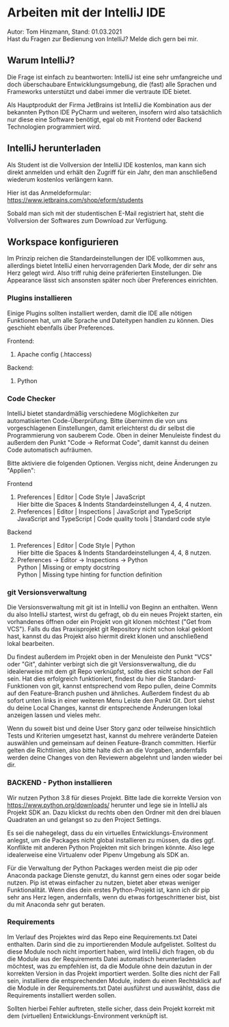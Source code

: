 # Arbeiten mit der IntelliJ IDE

Autor: Tom Hinzmann, Stand: 01.03.2021 \
Hast du Fragen zur Bedienung von IntelliJ? Melde dich gern bei mir.

## Warum IntelliJ?

Die Frage ist einfach zu beantworten: IntelliJ ist eine sehr umfangreiche und doch überschaubare Entwicklungsumgebung,
die (fast) alle Sprachen und Frameworks unterstützt und dabei immer die vertraute IDE bietet.

Als Hauptprodukt der Firma JetBrains ist IntelliJ die Kombination aus der bekannten Python IDE PyCharm und weiteren,
insofern wird also tatsächlich nur diese eine Software benötigt, egal ob mit Frontend oder Backend Technologien
programmiert wird.

## IntelliJ herunterladen

Als Student ist die Vollversion der IntelliJ IDE kostenlos, man kann sich direkt anmelden und erhält den Zugriff für ein
Jahr, den man anschließend wiederum kostenlos verlängern kann.

Hier ist das Anmeldeformular: https://www.jetbrains.com/shop/eform/students

Sobald man sich mit der studentischen E-Mail registriert hat, steht die Vollversion der Softwares zum Download zur
Verfügung.

## Workspace konfigurieren

Im Prinzip reichen die Standardeinstellungen der IDE vollkommen aus, allerdings bietet IntelliJ einen hervorragenden
Dark Mode, der dir sehr ans Herz gelegt wird. Also triff ruhig deine präferierten Einstellungen. Die Appearance lässt
sich ansonsten später noch über Preferences einrichten.

### Plugins installieren

Einige Plugins sollten installiert werden, damit die IDE alle nötigen Funktionen hat, um alle Sprache und Dateitypen
handlen zu können. Dies geschieht ebenfalls über Preferences.

Frontend:
1. Apache config (.htaccess)

Backend:
1. Python

### Code Checker

IntelliJ bietet standardmäßig verschiedene Möglichkeiten zur automatisierten Code-Überprüfung. Bitte übernimm die von
uns vorgeschlagenen Einstellungen, damit erleichterst du dir selbst die Programmierung von sauberem Code. Oben in deiner
Menuleiste findest du außerdem den Punkt "Code -> Reformat Code", damit kannst du deinen Code automatisch aufräumen.

Bitte aktiviere die folgenden Optionen. Vergiss nicht, deine Änderungen zu "Applien":

Frontend
1. Preferences | Editor | Code Style | JavaScript \
   Hier bitte die Spaces & Indents Standardeinstellungen 4, 4, 4 nutzen.
2. Preferences | Editor | Inspections | JavaScript and TypeScript \
   JavaScript and TypeScript | Code quality tools | Standard code style

Backend
1. Preferences | Editor | Code Style | Python \
   Hier bitte die Spaces & Indents Standardeinstellungen 4, 4, 8 nutzen.
2. Preferences -> Editor -> Inspections -> Python \
   Python | Missing or empty docstring \
   Python | Missing type hinting for function definition

### git Versionsverwaltung

Die Versionsverwaltung mit git ist in IntelliJ von Beginn an enthalten. Wenn du also IntelliJ startest, wirst du
gefragt, ob du ein neues Projekt starten, ein vorhandenes öffnen oder ein Projekt von git klonen möchtest ("Get from VCS"). Falls du
das Praxisprojekt git Repository nicht schon lokal geklont hast, kannst du das Projekt also hiermit direkt klonen und
anschließend lokal bearbeiten.

Du findest außerdem im Projekt oben in der Menuleiste den Punkt "VCS" oder "Git", dahinter verbirgt sich die git Versionsverwaltung, die du
idealerweise mit dem git Repo verknüpfst, sollte dies nicht schon der Fall sein. Hat dies erfolgreich funktioniert, findest du hier die Standard-Funktionen
von git, kannst entsprechend vom Repo pullen, deine Commits auf den Feature-Branch pushen und ähnliches. 
Außerdem findest du ab sofort unten links in einer weiteren Menu Leiste den Punkt Git. Dort siehst du deine Local Changes,
kannst dir entsprechende Änderungen lokal anzeigen lassen und vieles mehr.

Wenn du soweit bist und deine User Story ganz oder teilweise hinsichtlich Tests und Kriterien umgesetzt hast, kannst du mehrere
veränderte Dateien auswählen und gemeinsam auf deinen Feature-Branch committen. Hierfür gelten die Richtlinien, also
bitte halte dich an die Vorgaben, andernfalls werden deine Changes von den Reviewern abgelehnt und landen wieder bei dir.

### BACKEND - Python installieren

Wir nutzen Python 3.8 für dieses Projekt. Bitte lade die korrekte Version von https://www.python.org/downloads/
herunter und lege sie in IntelliJ als Projekt SDK an. Dazu klickst du rechts oben den Ordner mit den drei blauen Quadraten
an und gelangst so zu den Project Settings.

Es sei die nahegelegt, dass du ein virtuelles Entwicklungs-Environment anlegst, um die Packages nicht global installieren
zu müssen, da dies ggf. Konflikte mit anderen Python Projekten mit sich bringen könnte. Also lege idealerweise eine
Virtualenv oder Pipenv Umgebung als SDK an.

Für die Verwaltung der Python Packages werden meist die pip oder Anaconda package Dienste genutzt, du kannst gern eines
oder sogar beide nutzen. Pip ist etwas einfacher zu nutzen, bietet aber etwas weniger Funktionalität. Wenn dies dein
erstes Python-Projekt ist, kann ich dir pip sehr ans Herz legen, andernfalls, wenn du etwas fortgeschrittener bist, bist
du mit Anaconda sehr gut beraten.

### Requirements

Im Verlauf des Projektes wird das Repo eine Requirements.txt Datei enthalten. Darin sind die zu importierenden Module
aufgelistet. Solltest du diese Module noch nicht importiert haben, wird IntelliJ dich fragen, ob du die Module
aus der Requirements Datei automatisch herunterladen möchtest, was zu empfehlen ist, da die Module ohne dein dazutun
in der korrekten Version in das Projekt importiert werden. Sollte dies nicht der Fall sein, installiere die entsprechenden
Module, indem du einen Rechtsklick auf die Module in der Requirements.txt Datei ausführst und auswählst, dass die Requirements
installiert werden sollen.

Sollten hierbei Fehler auftreten, stelle sicher, dass dein Projekt korrekt mit dem (virtuellen) Entwicklungs-Environment
verknüpft ist.
